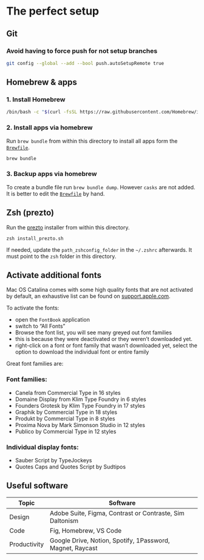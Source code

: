 # The perfect setup

## Git
### Avoid having to force push for not setup branches
```sh
git config --global --add --bool push.autoSetupRemote true
```
## Homebrew & apps
### 1. Install Homebrew
```sh
/bin/bash -c "$(curl -fsSL https://raw.githubusercontent.com/Homebrew/install/master/install.sh)"
```
### 2. Install apps via homebrew
Run `brew bundle` from within this directory to install all apps form the [`Brewfile`](./Brewfile).

```sh
brew bundle
```

### 3. Backup apps via homebrew
To create a bundle file run `brew bundle dump`. However `casks` are not added. It is better to edit the [`Brewfile`](./Brewfile) by hand.

## Zsh (prezto)
Run the [prezto](https://github.com/sorin-ionescu/prezto) installer from within this directory.

```shell
zsh install_prezto.sh
```
If needed, update the `path_zshconfig_folder` in the `~/.zshrc` afterwards. It must point to the `zsh` folder in this directory.

## Activate additional fonts
Mac OS Catalina comes with some high quality fonts that are not activated by default, an exhaustive list can be found on [support.apple.com](https://support.apple.com/en-us/HT210192). 

To activate the fonts:
- open the `FontBook` application
- switch to “All Fonts”
- Browse the font list, you will see many greyed out font families
- this is because they were deactivated or they weren’t downloaded yet. 
- right-click on a font or font family that wasn’t downloaded yet, select the  option to download the individual font or entire family

Great font families are:

### Font families:
- Canela from Commercial Type in 16 styles
- Domaine Display from Klim Type Foundry in 6 styles
- Founders Grotesk by Klim Type Foundry in 17 styles
- Graphik by Commercial Type in 18 styles
- Produkt by Commercial Type in 8 styles
- Proxima Nova by Mark Simonson Studio in 12 styles
- Publico by Commercial Type in 12 styles

### Individual display fonts:
- Sauber Script by TypeJockeys
- Quotes Caps and Quotes Script by Sudtipos

## Useful software
| Topic | Software |
| --- | --- |
| Design | Adobe Suite, Figma, Contrast or Contraste, Sim Daltonism | 
| Code | Fig, Homebrew, VS Code |
| Productivity | Google Drive, Notion, Spotify, 1Password, Magnet, Raycast |
